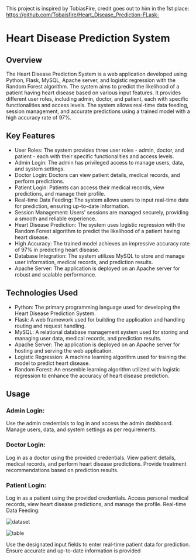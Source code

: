 This project is inspired by TobiasFire, credit goes out to him in the 1st place: https://github.com/Tobaisfire/Heart_Disease_Prediction-FLask-

# Heart Disease Prediction System

## Overview
The Heart Disease Prediction System is a web application developed using Python, Flask, MySQL, Apache server, and logistic regression with the Random Forest algorithm. The system aims to predict the likelihood of a patient having heart disease based on various input features. It provides different user roles, including admin, doctor, and patient, each with specific functionalities and access levels. The system allows real-time data feeding, session management, and accurate predictions using a trained model with a high accuracy rate of 97%.

## Key Features
- User Roles: The system provides three user roles - admin, doctor, and patient - each with their specific functionalities and access levels.
- Admin Login: The admin has privileged access to manage users, data, and system settings.
- Doctor Login: Doctors can view patient details, medical records, and perform predictions.
- Patient Login: Patients can access their medical records, view predictions, and manage their profile.
- Real-time Data Feeding: The system allows users to input real-time data for prediction, ensuring up-to-date information.
- Session Management: Users' sessions are managed securely, providing a smooth and reliable experience.
- Heart Disease Prediction: The system uses logistic regression with the Random Forest algorithm to predict the likelihood of a patient having heart disease.
- High Accuracy: The trained model achieves an impressive accuracy rate of 97% in predicting heart disease.
- Database Integration: The system utilizes MySQL to store and manage user information, medical records, and prediction results.
- Apache Server: The application is deployed on an Apache server for robust and scalable performance.



## Technologies Used
- Python: The primary programming language used for developing the Heart Disease Prediction System.
- Flask: A web framework used for building the application and handling routing and request handling.
- MySQL: A relational database management system used for storing and managing user data, medical records, and prediction results.
- Apache Server: The application is deployed on an Apache server for hosting and serving the web application.
- Logistic Regression: A machine learning algorithm used for training the model to predict heart disease.
- Random Forest: An ensemble learning algorithm utilized with logistic regression to enhance the accuracy of heart disease prediction.

## Usage
### Admin Login:

Use the admin credentials to log in and access the admin dashboard.
Manage users, data, and system settings as per requirements.

### Doctor Login:

Log in as a doctor using the provided credentials.
View patient details, medical records, and perform heart disease predictions.
Provide treatment recommendations based on prediction results.

### Patient Login:

Log in as a patient using the provided credentials.
Access personal medical records, view heart disease predictions, and manage the profile.
Real-time Data Feeding:



![dataset](https://github.com/Tobaisfire/Heart_Disease_Prediction-FLask-/assets/67000746/38c5c466-7a94-42b9-802e-2090274964d5)

![table](https://github.com/Tobaisfire/Heart_Disease_Prediction-FLask-/assets/67000746/de2eb574-7ec4-45dd-9ce1-d1847ca4a4e1)


Use the designated input fields to enter real-time patient data for prediction.
Ensure accurate and up-to-date information is provided
